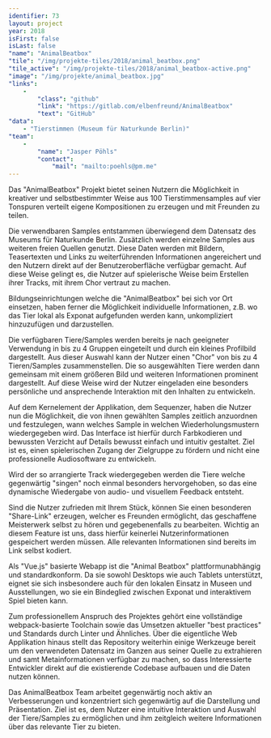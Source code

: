 ```yaml
---
identifier: 73
layout: project
year: 2018
isFirst: false
isLast: false
"name": "AnimalBeatbox"
"tile": "/img/projekte-tiles/2018/animal_beatbox.png"
"tile_active": "/img/projekte-tiles/2018/animal_beatbox-active.png"
"image": "/img/projekte/animal_beatbox.jpg"
"links":
    -
        "class": "github"
        "link": "https://gitlab.com/elbenfreund/AnimalBeatbox"
        "text": "GitHub"
"data":
    - "Tierstimmen (Museum für Naturkunde Berlin)"
"team":
    -
        "name": "Jasper Pöhls"
        "contact":
            "mail": "mailto:poehls@pm.me"  
---
```

Das "AnimalBeatbox" Projekt bietet seinen Nutzern die Möglichkeit in kreativer und selbstbestimmter Weise aus 100 Tierstimmensamples auf vier Tonspuren verteilt eigene Kompositionen zu erzeugen und mit Freunden zu teilen.

Die verwendbaren Samples entstammen überwiegend dem Datensatz des Museums für Naturkunde Berlin. Zusätzlich werden einzelne Samples aus weiteren freien Quellen genutzt. Diese Daten werden mit Bildern, Teasertexten und Links zu weiterführenden Informationen angereichert und den Nutzern direkt auf der Benutzeroberfläche verfügbar gemacht. Auf diese Weise gelingt es, die Nutzer auf spielerische Weise beim Erstellen ihrer Tracks, mit ihrem Chor vertraut zu machen.

Bildungseinrichtungen welche die "AnimalBeatbox" bei sich vor Ort einsetzen, haben ferner die Möglichkeit individuelle Informationen, z.B. wo das Tier lokal als Exponat aufgefunden werden kann, unkompliziert hinzuzufügen und darzustellen.

Die verfügbaren Tiere/Samples werden bereits je nach geeigneter Verwendung in bis zu 4 Gruppen eingeteilt und durch ein kleines Profilbild dargestellt. Aus dieser Auswahl kann der Nutzer einen "Chor" von bis zu 4 Tieren/Samples zusammenstellen. Die so ausgewählten Tiere werden dann gemeinsam mit einem größeren Bild und weiteren Informationen prominent dargestellt. Auf diese Weise wird der Nutzer eingeladen eine besonders persönliche und ansprechende Interaktion mit den Inhalten zu entwickeln.

Auf dem Kernelement der Applikation, dem Sequenzer, haben die Nutzer nun die Möglichkeit, die von ihnen gewählten Samples zeitlich anzuordnen und festzulegen, wann welches Sample in welchen Wiederholungsmustern wiedergegeben wird. Das Interface ist hierfür durch Farbkodieren und bewussten Verzicht auf Details bewusst einfach und intuitiv gestaltet. Ziel ist es, einen spielerischen Zugang der Zielgruppe zu fördern und nicht eine professionelle Audiosoftware zu entwickeln.

Wird der so arrangierte Track wiedergegeben werden die Tiere welche gegenwärtig "singen" noch einmal besonders hervorgehoben, so das eine dynamische Wiedergabe von audio- und visuellem Feedback entsteht.

Sind die Nutzer zufrieden mit Ihrem Stück, können Sie einen besonderen "Share-Link" erzeugen, welcher es Freunden ermöglicht, das geschaffene Meisterwerk selbst zu hören und gegebenenfalls zu bearbeiten. Wichtig an diesem Feature ist uns, dass hierfür keinerlei Nutzerinformationen gespeichert werden müssen. Alle relevanten Informationen sind bereits im Link selbst kodiert.

Als "Vue.js" basierte Webapp ist die "Animal Beatbox" plattformunabhängig und standardkonform. Da sie sowohl Desktops wie auch Tablets unterstützt, eignet sie sich insbesondere auch für den lokalen Einsatz in Museen und Ausstellungen, wo sie ein Bindeglied zwischen Exponat und interaktivem Spiel bieten kann.

Zum professionellem Anspruch des Projektes gehört eine vollständige webpack-basierte Toolchain sowie das Umsetzen aktueller "best practices" und Standards durch Linter und Ähnliches. Über die eigentliche Web Applikation hinaus stellt das Repository weiterhin einige Werkzeuge bereit um den verwendeten Datensatz im Ganzen aus seiner Quelle zu extrahieren und samt Metainformationen verfügbar zu machen, so dass Interessierte Entwickler direkt auf die existierende Codebase aufbauen und die Daten nutzen können.

Das AnimalBeatbox Team arbeitet gegenwärtig noch aktiv an Verbesserungen und konzentriert sich gegenwärtig auf die Darstellung und Präsentation. Ziel ist es, dem Nutzer eine intuitive Interaktion und Auswahl der Tiere/Samples zu ermöglichen und ihm zeitgleich weitere Informationen über das relevante Tier zu bieten.
